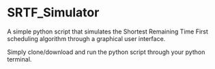 # SRTF_Simulator
A simple python script that simulates the Shortest Remaining Time First scheduling algorithm through a graphical user interface.

Simply clone/download and run the python script through your python terminal.
